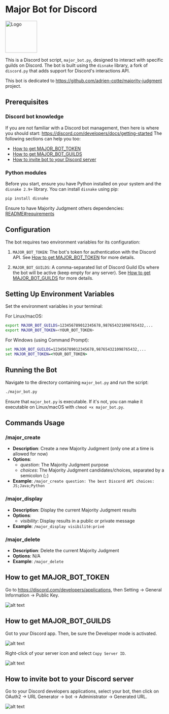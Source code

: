 # Major Bot for Discord

<img src="../img/logo.png" alt="Logo" width="100"/>

This is a Discord bot script, `major_bot.py`, designed to interact with specific guilds on 
Discord. The bot is built using the `disnake` library, a fork of `discord.py` that adds 
support for Discord's interactions API.

This bot is dedicated to https://github.com/adrien-cotte/majority-judgment project.

## Prerequisites

### Discord bot knowledge

If you are not familiar with a Discord bot management, then here is where you should start: https://discord.com/developers/docs/getting-started
The following sections can help you too:
- [How to get MAJOR_BOT_TOKEN](#how-to-get-major_bot_token)
- [How to get MAJOR_BOT_GUILDS](#how-to-get-major_bot_guilds)
- [How to invite bot to your Discord server](#how-to-invite-bot-to-your-discord-server)

### Python modules

Before you start, ensure you have Python installed on your system and the `disnake 2.9+`
library. You can install `disnake` using pip:

```bash
pip install disnake
```

Ensure to have Majority Judgment others dependencies: [README#requirements](../README.md#requirements)

## Configuration

The bot requires two environment variables for its configuration:

1. `MAJOR_BOT_TOKEN`: The bot's token for authentication with the Discord API. See [How to get MAJOR_BOT_TOKEN](#how-to-get-major_bot_token) for more details.

2. `MAJOR_BOT_GUILDS`: A comma-separated list of Discord Guild IDs where the bot will be 
active (keep empty for any server). See [How to get MAJOR_BOT_GUILDS](#how-to-get-major_bot_guilds) for more details.

## Setting Up Environment Variables

Set the environment variables in your terminal:

For Linux/macOS:

```bash
export MAJOR_BOT_GUILDS=123456789012345678,987654321098765432,...
export MAJOR_BOT_TOKEN=<YOUR_BOT_TOKEN>
```

For Windows (using Command Prompt):

```cmd
set MAJOR_BOT_GUILDS=123456789012345678,987654321098765432,...
set MAJOR_BOT_TOKEN=<YOUR_BOT_TOKEN>
```

## Running the Bot

Navigate to the directory containing `major_bot.py` and run the script:

```bash
./major_bot.py
```

Ensure that `major_bot.py` is executable. If it's not, you can make it executable on 
Linux/macOS with `chmod +x major_bot.py`.

## Commands Usage

### /major_create
- **Description**: Create a new Majority Judgment (only one at a time is allowed for now)
- **Options**:
  - *question*: The Majority Judgment purpose
  - *choices*: The Majority Judgment candidates/choices, separated by a semicolon (`;`)
- **Example**: `/major_create question: The best Discord API choices: JS;Java;Python`

### /major_display
- **Description**: Display the current Majority Judgment results
- **Options**:
  - *visibility*: Display results in a public or private message
- **Example**: `/major_display visibilité:privé`

### /major_delete
- **Description**: Delete the current Majority Judgment
- **Options**: N/A
- **Example**: `/major_delete`

## How to get MAJOR_BOT_TOKEN

Go to https://discord.com/developers/applications, then Setting -> General Information -> Public Key.

![alt text](img/discord-bot_token_example.png)

## How to get MAJOR_BOT_GUILDS

Got to your Discord app.
Then, be sure the Developer mode is activated.

![alt text](img/discord-bot_dev_example.png)

Right-click of your server icon and select `Copy Server ID`.

![alt text](img/discord-bot_guild_id_example.png)

## How to invite bot to your Discord server

Go to your Discord developers applications, select your bot, then click on OAuth2 -> URL Generator -> bot -> Administrator -> Generated URL.

![alt text](img/discord-bot_url_example.png)